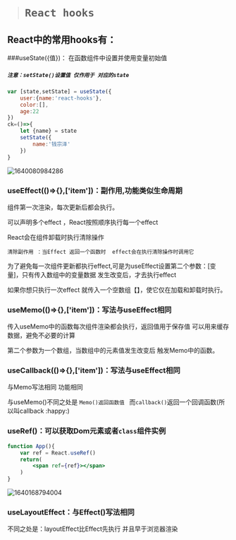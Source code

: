 > # `React hooks`

## React中的常用hooks有：

###useState({值})： 在函数组件中设置并使用变量初始值

##### `注意：setState()设置值 仅作用于 对应的state` 

```jsx
var [state,setState] = useState({
    user:{name:'react-hooks'},
    color:[],
    age:22
})
ck=()=>{
    let {name} = state
    setState({
        name:'钱宗泽'
    })
}
```

![1640080984286](C:\Users\22758\AppData\Roaming\Typora\typora-user-images\1640080984286.png)

### useEffect(()=>{},['item'])：副作用,功能类似生命周期

组件第一次渲染，每次更新后都会执行。

可以声明多个effect ，React按照顺序执行每一个effect

React会在组件卸载时执行清除操作

`清除副作用 ：当Effect 返回一个函数时  effect会在执行清除操作时调用它`

为了避免每一次组件更新都执行effect,可是为useEffect设置第二个参数：[变量]，只有传入数组中的变量数据			发生改变后，才去执行effect

如果你想只执行一次effect 就传入一个空数组【】，使它仅在加载和卸载时执行。

### useMemo(()=>{},['item'])：写法与useEffect相同

传入useMemo中的函数每次组件渲染都会执行，返回值用于保存值 可以用来缓存数据，避免不必要的计算

第二个参数为一个数组，当数组中的元素值发生改变后 触发Memo中的函数。



### useCallback(()=>{},['item'])：写法与useEffect相同

与Memo写法相同 功能相同

与useMemo()不同之处是 `Memo()返回函数值 ` 而`callback()`返回一个回调函数(所以叫callback :happy:)

### useRef()：可以获取Dom元素或者`class`组件实例

```jsx
function App(){
    var ref = React.useRef()
    return(
    	<span ref={ref}></span>
    )
}
```

<img src="C:\Users\22758\AppData\Roaming\Typora\typora-user-images\1640168794004.png" alt="1640168794004"  />

### useLayoutEffect：与Effect()写法相同

不同之处是：layoutEffect比Effect先执行 并且早于浏览器渲染 









